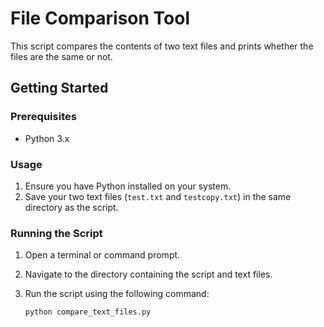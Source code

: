 # File Comparison Tool

This script compares the contents of two text files and prints whether the files are the same or not.

## Getting Started

### Prerequisites

- Python 3.x

### Usage

1. Ensure you have Python installed on your system.
2. Save your two text files (`test.txt` and `testcopy.txt`) in the same directory as the script.

### Running the Script

1. Open a terminal or command prompt.
2. Navigate to the directory containing the script and text files.
3. Run the script using the following command:

   ```sh
   python compare_text_files.py
